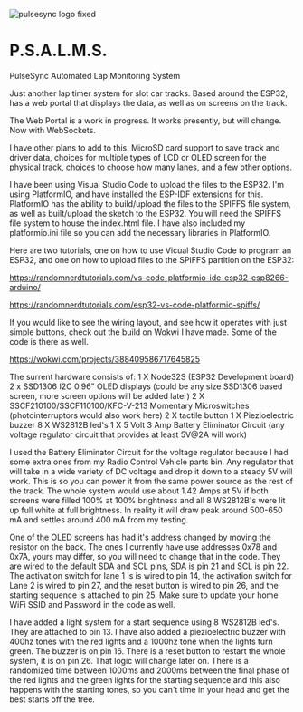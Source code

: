 ![pulsesync logo fixed](https://github.com/oldmanbluntz/PulseSync-Automated-Lap-Monitoring-System/assets/2407099/e47ef713-a054-4205-9c4c-53b520d475b9)

# P.S.A.L.M.S.

PulseSync Automated Lap Monitoring System

Just another lap timer system for slot car tracks. Based around the ESP32, has a web portal that displays the data, as well as on screens on the track.

The Web Portal is a work in progress. It works presently, but will change. Now with WebSockets.

I have other plans to add to this. MicroSD card support to save track and driver data, choices for multiple types of LCD or OLED screen for the physical track,
choices to choose how many lanes, and a few other options.

I have been using Visual Studio Code to upload the files to the ESP32. I'm using PlatformIO, and have installed the ESP-IDF extensions for this.
PlatformIO has the ability to build/upload the files to the SPIFFS file system, as well as built/upload the sketch to the ESP32. You will need
the SPIFFS file system to house the index.html file. I have also included my platformio.ini file so you can add the necessary libraries in PlatformIO.

Here are two tutorials, one on how to use Vicual Studio Code to program an ESP32, and one on how to upload files to the SPIFFS partition on the ESP32:

https://randomnerdtutorials.com/vs-code-platformio-ide-esp32-esp8266-arduino/

https://randomnerdtutorials.com/esp32-vs-code-platformio-spiffs/

If you would like to see the wiring layout, and see how it operates with just simple buttons, check out the build on Wokwi I have made. Some of the code is there as well.

https://wokwi.com/projects/388409586717645825

The surrent hardware consists of:
1 X Node32S (ESP32 Development board)
2 x SSD1306 I2C 0.96" OLED displays (could be any size SSD1306 based screen, more screen options will be added later)
2 X SSCF210100/SSCF110100/KFC-V-213 Momentary Microswitches (photointerruptors would also work here)
2 X tactile button
1 X Piezioelectric buzzer
8 X WS2812B led's
1 X 5 Volt 3 Amp Battery Eliminator Circuit (any voltage regulator circuit that provides at least 5V@2A will work)

I used the Battery Eliminator Circuit for the voltage regulator because I had some extra ones from my Radio Control Vehicle parts bin. Any regulator that will take in
a wide variety of DC voltage and drop it down to a steady 5V will work. This is so you can power it from the same power source as the rest of the track.
The whole system would use about 1.42 Amps at 5V if both screens were filled 100% at 100% brightness and all 8 WS2812B's were lit up full white at full brightness.
In reality it will draw peak around 500-650 mA and settles around 400 mA from my testing.

One of the OLED screens has had it's address changed by moving the resistor on the back. The ones I currently have use addresses 0x78 and 0x7A, yours may differ,
so you will need to change that in the code. They are wired to the default SDA and SCL pins, SDA is pin 21 and SCL is pin 22. The activation switch for lane 1 is
is wired to pin 14, the activation switch for Lane 2 is wired to pin 27, and the reset button is wired to pin 26, and the starting sequence is attached to pin 25. 
Make sure to update your home WiFi SSID and Password in the code as well.

I have added a light system for a start sequence using 8 WS2812B led's. They are attached to pin 13. I have also added a piezioelectric buzzer
with 400hz tones with the red lights and a 1000hz tone when the lights turn green. The buzzer is on pin 16. There 
is a reset button to restart the whole system, it is on pin 26. That logic will change later on. There is a randomized time between 1000ms and 2000ms between the
final phase of the red lights and the green lights for the starting sequence and this also happens with the starting tones, so you can't time in your head and get 
the best starts off the tree.

